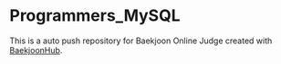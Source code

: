 # Programmers_MySQL
This is a auto push repository for Baekjoon Online Judge created with [BaekjoonHub](https://github.com/BaekjoonHub/BaekjoonHub).
